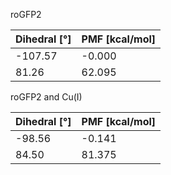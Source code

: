 roGFP2

| Dihedral [°] | PMF [kcal/mol] |
|-----------|-----------|
| -107.57 | -0.000 |
| 81.26 | 62.095 |

roGFP2 and Cu(I)

| Dihedral [°] | PMF [kcal/mol] |
|-----------|-----------|
| -98.56 | -0.141 |
| 84.50 | 81.375 |
